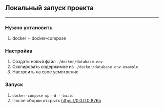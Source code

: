 ## Локальный запуск проекта
***
### Нужно установить
1) docker + docker-compose
### Настройка
1) Создать новый файл `./docker/database.env`
2) Скопировать содержимое из `./docker/database.env.example`
3) Настроить на свое усмотрение
### Запуск
1) `docker-compose up -d --build`
2) После сборки открыть https://0.0.0.0:8765